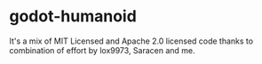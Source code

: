 # godot-humanoid

It's a mix of MIT Licensed and Apache 2.0 licensed code thanks to combination of effort by lox9973, Saracen and me.
